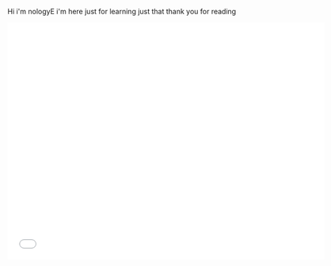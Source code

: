 Hi i'm nologyE
 i'm here just for learning just that thank you for reading

<iframe width="640" height="480" src="[//www.youtube.com/embed/ymUxDt_mOxU?rel=0&modestbranding=1](https://github.com/nologye/nologyE/assets/153089914/db94f00f-43da-41d7-9898-ce6df3ede3a2)https://github.com/nologye/nologyE/assets/153089914/db94f00f-43da-41d7-9898-ce6df3ede3a2" frameborder="0" allowfullscreen></iframe> 
